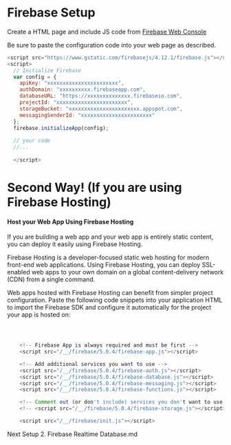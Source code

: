 # Firebase Setup

Create a HTML page and include JS code from [Firebase Web Console](https://console.firebase.google.com)

Be sure to paste the configuration code into your web page as described.
```js
<script src="https://www.gstatic.com/firebasejs/4.12.1/firebase.js"></script>
<script>
  // Initialize Firebase
  var config = {
    apiKey: "xxxxxxxxxxxxxxxxxxxxxxx",
    authDomain: "xxxxxxxxxx.firebaseapp.com",
    databaseURL: "https://xxxxxxxxxxxxxx.firebaseio.com",
    projectId: "xxxxxxxxxxxxxxxxxxxxxxx",
    storageBucket: "xxxxxxxxxxxxxxxxxxxxxxx.appspot.com",
    messagingSenderId: "xxxxxxxxxxxxxxxxxxxxxxx"
  };
  firebase.initializeApp(config);
  
  // your code
  //...
  
  </script>

```

# Second Way! (If you are using Firebase Hosting)

#### Host your Web App Using Firebase Hosting

If you are building a web app and your web app is entirely static content, you can deploy it easily using Firebase Hosting.

Firebase Hosting is a developer-focused static web hosting for modern front-end web applications. Using Firebase Hosting, you can deploy SSL-enabled web apps to your own domain on a global content-delivery network (CDN) from a single command.

Web apps hosted with Firebase Hosting can benefit from simpler project configuration. Paste the following code snippets into your application HTML to import the Firebase SDK and configure it automatically for the project your app is hosted on:

```js



    <!-- Firebase App is always required and must be first -->
    <script src="/__/firebase/5.0.4/firebase-app.js"></script>

    <!-- Add additional services you want to use -->
    <script src="/__/firebase/5.0.4/firebase-auth.js"></script>
    <script src="/__/firebase/5.0.4/firebase-database.js"></script>
    <script src="/__/firebase/5.0.4/firebase-messaging.js"></script>
    <script src="/__/firebase/5.0.4/firebase-functions.js"></script>

    <!-- Comment out (or don't include) services you don't want to use -->
    <!-- <script src="/__/firebase/5.0.4/firebase-storage.js"></script> -->

    <script src="/__/firebase/init.js"></script>

```
Next Setup 2. Firebase Realtime Database.md
